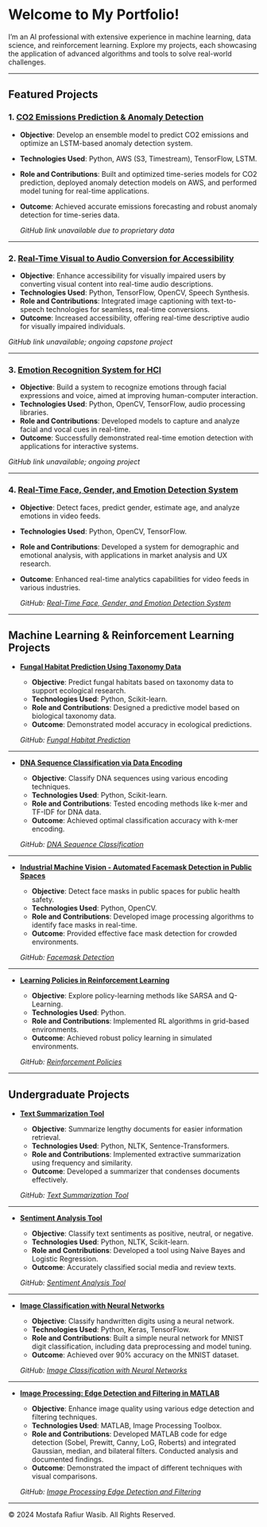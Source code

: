 # Welcome to My Portfolio!

I’m an AI professional with extensive experience in machine learning, data science, and reinforcement learning. Explore my projects, each showcasing the application of advanced algorithms and tools to solve real-world challenges.

---

## Featured Projects

### 1. [CO2 Emissions Prediction & Anomaly Detection](CO2_Emissions.md)
- **Objective**: Develop an ensemble model to predict CO2 emissions and optimize an LSTM-based anomaly detection system.
- **Technologies Used**: Python, AWS (S3, Timestream), TensorFlow, LSTM.
- **Role and Contributions**: Built and optimized time-series models for CO2 prediction, deployed anomaly detection models on AWS, and performed model tuning for real-time applications.
- **Outcome**: Achieved accurate emissions forecasting and robust anomaly detection for time-series data.
  
  *GitHub link unavailable due to proprietary data*

---

### 2. [Real-Time Visual to Audio Conversion for Accessibility](Visual_to_Audio.md)
- **Objective**: Enhance accessibility for visually impaired users by converting visual content into real-time audio descriptions.
- **Technologies Used**: Python, TensorFlow, OpenCV, Speech Synthesis.
- **Role and Contributions**: Integrated image captioning with text-to-speech technologies for seamless, real-time conversions.
- **Outcome**: Increased accessibility, offering real-time descriptive audio for visually impaired individuals.

*GitHub link unavailable; ongoing capstone project*

---

### 3. [Emotion Recognition System for HCI](Emotion_Recognition.md)
- **Objective**: Build a system to recognize emotions through facial expressions and voice, aimed at improving human-computer interaction.
- **Technologies Used**: Python, OpenCV, TensorFlow, audio processing libraries.
- **Role and Contributions**: Developed models to capture and analyze facial and vocal cues in real-time.
- **Outcome**: Successfully demonstrated real-time emotion detection with applications for interactive systems.

*GitHub link unavailable; ongoing project*

---

### 4. [Real-Time Face, Gender, and Emotion Detection System](Real-time_Face_Age_Gender_Emotion_Detection.md)
- **Objective**: Detect faces, predict gender, estimate age, and analyze emotions in video feeds.
- **Technologies Used**: Python, OpenCV, TensorFlow.
- **Role and Contributions**: Developed a system for demographic and emotional analysis, with applications in market analysis and UX research.
- **Outcome**: Enhanced real-time analytics capabilities for video feeds in various industries.

  *GitHub: [Real-Time Face, Gender, and Emotion Detection System](https://github.com/mrw-soumik/Real-Time-Face-Age-Gender-and-Emotion-Detection-System)*

---

## Machine Learning & Reinforcement Learning Projects

- **[Fungal Habitat Prediction Using Taxonomy Data](Fungal_Habitat_Prediction.md)**  
  - **Objective**: Predict fungal habitats based on taxonomy data to support ecological research.
  - **Technologies Used**: Python, Scikit-learn.
  - **Role and Contributions**: Designed a predictive model based on biological taxonomy data.
  - **Outcome**: Demonstrated model accuracy in ecological predictions.

  *GitHub: [Fungal Habitat Prediction](https://github.com/mrw-soumik/Fungal_Habitat_Prediction)*

---

- **[DNA Sequence Classification via Data Encoding](DNA_Sequence_Classification.md)**  
  - **Objective**: Classify DNA sequences using various encoding techniques.
  - **Technologies Used**: Python, Scikit-learn.
  - **Role and Contributions**: Tested encoding methods like k-mer and TF-IDF for DNA data.
  - **Outcome**: Achieved optimal classification accuracy with k-mer encoding.

  *GitHub: [DNA Sequence Classification](https://github.com/mrw-soumik/DNA_Sequence_Classification)*

---

- **[Industrial Machine Vision - Automated Facemask Detection in Public Spaces](Automated_Facemask_Detection_in_Public_Spaces.md)**  
  - **Objective**: Detect face masks in public spaces for public health safety.
  - **Technologies Used**: Python, OpenCV.
  - **Role and Contributions**: Developed image processing algorithms to identify face masks in real-time.
  - **Outcome**: Provided effective face mask detection for crowded environments.

  *GitHub: [Facemask Detection](https://github.com/mrw-soumik/Automated_Facemask_Detection)*

---

- **[Learning Policies in Reinforcement Learning](Reinforcement_Policies.md)**  
  - **Objective**: Explore policy-learning methods like SARSA and Q-Learning.
  - **Technologies Used**: Python.
  - **Role and Contributions**: Implemented RL algorithms in grid-based environments.
  - **Outcome**: Achieved robust policy learning in simulated environments.

  *GitHub: [Reinforcement Policies](https://github.com/mrw-soumik/Reinforcement_Policies)*

---

## Undergraduate Projects

- **[Text Summarization Tool](Text_Summarization_Tool.md)**  
  - **Objective**: Summarize lengthy documents for easier information retrieval.
  - **Technologies Used**: Python, NLTK, Sentence-Transformers.
  - **Role and Contributions**: Implemented extractive summarization using frequency and similarity.
  - **Outcome**: Developed a summarizer that condenses documents effectively.

  *GitHub: [Text Summarization Tool](https://github.com/mrw-soumik/Text_Summarization_Tool)*

---

- **[Sentiment Analysis Tool](Sentiment_Analysis.md)**  
  - **Objective**: Classify text sentiments as positive, neutral, or negative.
  - **Technologies Used**: Python, NLTK, Scikit-learn.
  - **Role and Contributions**: Developed a tool using Naive Bayes and Logistic Regression.
  - **Outcome**: Accurately classified social media and review texts.

  *GitHub: [Sentiment Analysis Tool](https://github.com/mrw-soumik/Sentiment-Analysis-Tool)*

---

- **[Image Classification with Neural Networks](Image_Classification.md)**  
  - **Objective**: Classify handwritten digits using a neural network.
  - **Technologies Used**: Python, Keras, TensorFlow.
  - **Role and Contributions**: Built a simple neural network for MNIST digit classification, including data preprocessing and model tuning.
  - **Outcome**: Achieved over 90% accuracy on the MNIST dataset.

  *GitHub: [Image Classification with Neural Networks](https://github.com/mrw-soumik/Neural-Network-for-Image-Classification-using-MNIST-Dataset/tree/main)*

---

- **[Image Processing: Edge Detection and Filtering in MATLAB](Image_Processing_Edge_Detection.md)**  
  - **Objective**: Enhance image quality using various edge detection and filtering techniques.
  - **Technologies Used**: MATLAB, Image Processing Toolbox.
  - **Role and Contributions**: Developed MATLAB code for edge detection (Sobel, Prewitt, Canny, LoG, Roberts) and integrated Gaussian, median, and bilateral filters. Conducted analysis and documented findings.
  - **Outcome**: Demonstrated the impact of different techniques with visual comparisons.

  *GitHub: [Image Processing Edge Detection and Filtering](https://github.com/mrw-soumik/Image-Processing-Edge-Detection-and-Filtering-in-MATLAB/tree/main)*


---

&copy; 2024 Mostafa Rafiur Wasib. All Rights Reserved.
